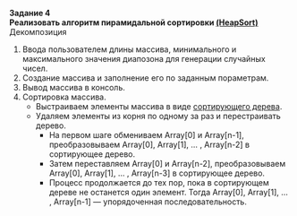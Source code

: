 **Задание 4**  
**Реализовать алгоритм пирамидальной сортировки [(HeapSort)](https://ru.wikipedia.org/wiki/%D0%9F%D0%B8%D1%80%D0%B0%D0%BC%D0%B8%D0%B4%D0%B0%D0%BB%D1%8C%D0%BD%D0%B0%D1%8F_%D1%81%D0%BE%D1%80%D1%82%D0%B8%D1%80%D0%BE%D0%B2%D0%BA%D0%B0)**  
Декомпозиция
1. Ввода пользователем длины массива, минимального и максимального значения диапозона для генерации случайных чисел.
2. Создание массива и заполнение его по заданным пораметрам.
3. Вывод массива в консоль.
4. Сортировка массива.
    * Выстраиваем элементы массива в виде [сортирующего дерева](https://ru.wikipedia.org/wiki/%D0%94%D0%B2%D0%BE%D0%B8%D1%87%D0%BD%D0%B0%D1%8F_%D0%BA%D1%83%D1%87%D0%B0).   
    * Удаляем элементы из корня по одному за раз и перестраивать дерево. 
      * На первом шаге обмениваем Array[0] и Array[n-1], преобразовываем Array[0], 
      Array[1], … , Array[n-2] в сортирующее дерево. 
      * Затем переставляем Array[0] и Array[n-2], преобразовываем Array[0], Array[1], … , 
      Array[n-3] в сортирующее дерево.
      * Процесс продолжается до тех пор, пока в сортирующем дереве не останется 
      один элемент. Тогда Array[0], Array[1], … , 
      Array[n-1] — упорядоченная последовательность.
  